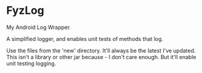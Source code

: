 # FyzLog
My Android Log Wrapper.

A simplified logger, and enables unit tests of methods that log.


Use the files from the 'new' directory. It'll always be the latest I've updated. This isn't a library or other jar because - I don't care enough. But it'll enable unit testing logging.
